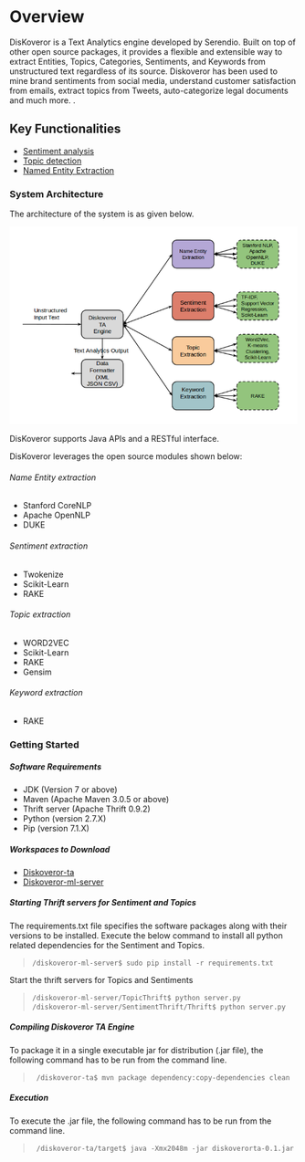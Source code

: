 # **Overview**

DisKoveror is a Text Analytics engine developed by Serendio. Built on top of other open source packages, it provides a flexible and extensible way to extract Entities, Topics, Categories, Sentiments, and Keywords from unstructured text regardless of its source. Diskoveror has been used to mine brand sentiments from social media, understand customer satisfaction from emails,  extract topics from Tweets, auto-categorize legal documents and much more. .  

## **Key Functionalities**

  *  [Sentiment analysis](https://github.com/serendio-labs/diskoveror-ta/wiki/Sentiment-Extraction)
  *  [Topic detection](https://github.com/serendio-labs/diskoveror-ta/wiki/Topic-Detection)
  *  [Named Entity Extraction](https://github.com/serendio-labs/diskoveror-ta/wiki/Name-Entity-Extraction)
    
### System Architecture

The architecture of the system is as given below.

![System Architecture](/Diskoveror_architecture.png "System Architechture")

DisKoveror supports Java APIs and a RESTful interface.

DisKoveror leverages the open source modules shown below:

###### Name Entity extraction
* Stanford CoreNLP
* Apache OpenNLP
* DUKE

###### Sentiment extraction
* Twokenize
* Scikit-Learn
* RAKE
 
###### Topic extraction
* WORD2VEC
* Scikit-Learn
* RAKE
* Gensim

###### Keyword extraction
* RAKE

### **Getting Started**

##### **Software Requirements**

 * JDK (Version 7 or above)
 * Maven (Apache Maven 3.0.5 or above)
 * Thrift server (Apache Thrift 0.9.2)
 * Python (version 2.7.X)
 * Pip (version 7.1.X)

##### **Workspaces to Download**

 * [Diskoveror-ta](https://github.com/serendio-labs/diskoveror-ta/archive/master.zip) 
 * [Diskoveror-ml-server](https://github.com/serendio-labs/diskoveror-ml-server/archive/master.zip)

##### **Starting Thrift servers for Sentiment and Topics**

The requirements.txt file specifies the software packages along with their versions to be installed. Execute the
below command to install all python related dependencies for the Sentiment and Topics.

>     /diskoveror-ml-server$ sudo pip install -r requirements.txt

Start the thrift servers for Topics and Sentiments

>     /diskoveror-ml-server/TopicThrift$ python server.py
>     /diskoveror-ml-server/SentimentThrift/Thrift$ python server.py

##### **Compiling Diskoveror TA Engine**
To package it in a single executable jar for distribution (.jar file), the following command has to be run from the command line.
>      /diskoveror-ta$ mvn package dependency:copy-dependencies clean

##### **Execution**
To execute the .jar file, the following command has to be run from the command line.
>      /diskoveror-ta/target$ java -Xmx2048m -jar diskoverorta-0.1.jar

